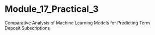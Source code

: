 # Module_17_Practical_3
Comparative Analysis of Machine Learning Models for Predicting Term Deposit Subscriptions
